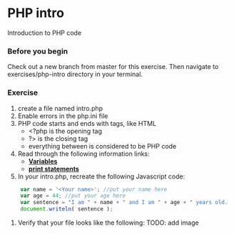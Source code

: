 # PHP intro

Introduction to PHP code

### Before you begin

Check out a new branch from master for this exercise.  Then navigate to exercises/php-intro directory in your terminal.

### Exercise

1. create a file named intro.php
1. Enable errors in the php.ini file 
1. PHP code starts and ends with tags, like HTML
	* &lt;?php is the opening tag
	* ?&gt; is the closing tag
	* everything between is considered to be PHP code
1. Read through the following information links:
	* [**Variables**](https://www.w3schools.com/php/php_variables.asp)
	* [**print statements**](https://www.php.net/manual/en/function.print.php)
1. In your intro.php, recreate the following Javascript code:
```javascript
	var name = '<Your name>'; //put your name here
	var age = 44; //put your age here
	var sentence = "I am " + name + " and I am " + age + " years old.  That is " + (age*7) + " in dog years";
	document.writeln( sentence );
```
1. Verify that your file looks like the following: TODO: add image






